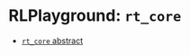 # RLPlayground: ``rt_core``

- [``rt_core`` abstract](https://github.com/RTPlayground/rt_core/blob/main/etc/abstract/abstract.pdf)
